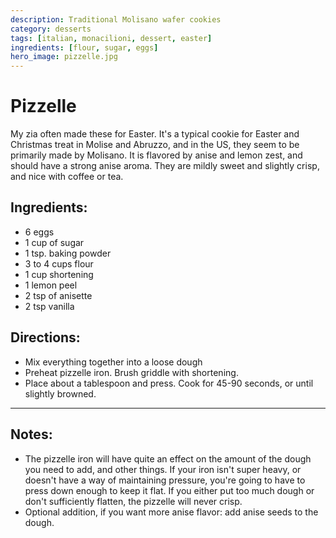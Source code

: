 ```yaml
---
description: Traditional Molisano wafer cookies
category: desserts
tags: [italian, monacilioni, dessert, easter]
ingredients: [flour, sugar, eggs]
hero_image: pizzelle.jpg
---
```


# Pizzelle

My zia often made these for Easter. It's a typical cookie for Easter and Christmas treat in Molise and Abruzzo, and in the US, they seem to be primarily made by Molisano. It is flavored by anise and lemon zest, and should have a strong anise aroma. They are mildly sweet and slightly crisp, and nice with coffee or tea. 

## Ingredients:

- 6 eggs
- 1 cup of sugar
- 1 tsp. baking powder
- 3 to 4 cups flour
- 1 cup shortening
- 1 lemon peel
- 2 tsp of anisette 
- 2 tsp vanilla

## Directions:

- Mix everything together into a loose dough 
- Preheat pizzelle iron. Brush griddle with shortening. 
- Place about a tablespoon and press. Cook for 45-90 seconds, or until slightly  browned.

---

## Notes:

- The pizzelle iron will have quite an effect on the amount of the dough you need to add, and other things. If your iron isn't super heavy, or doesn't have a way of maintaining pressure, you're going to have to press down enough to keep it flat. If you either put too much dough or don't sufficiently flatten, the pizzelle will never crisp.
- Optional addition, if you want more anise flavor: add anise seeds to the dough. 
